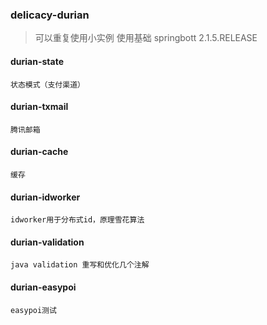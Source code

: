### delicacy-durian
> 可以重复使用小实例 使用基础
> springbott 2.1.5.RELEASE

#### durian-state
    状态模式（支付渠道）
#### durian-txmail
    腾讯邮箱
#### durian-cache
    缓存
#### durian-idworker
    idworker用于分布式id，原理雪花算法
#### durian-validation
    java validation 重写和优化几个注解
#### durian-easypoi
    easypoi测试 